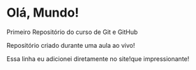 # Olá, Mundo!
 Primeiro Repositório do curso de Git e GitHub

 Repositório criado durante uma aula ao vivo!

 Essa linha eu adicionei diretamente no site!que impressionante!
